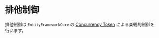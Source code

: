 # 排他制御

排他制御は `EntityFrameworkCore` の [Concurrency Token](https://docs.microsoft.com/ja-jp/ef/core/saving/concurrency) による楽観的制御を行います。
